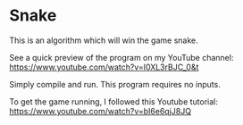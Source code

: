 # Snake
This is an algorithm which will win the game snake.

See a quick preview of the program on my YouTube channel: https://www.youtube.com/watch?v=I0XL3rBJC_0&t

Simply compile and run. This program requires no inputs.

To get the game running, I followed this Youtube tutorial:
https://www.youtube.com/watch?v=bI6e6qjJ8JQ
